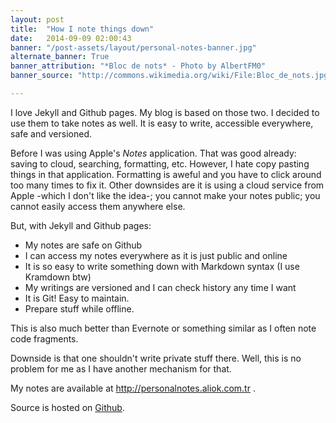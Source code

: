 ```yaml
---
layout: post
title:  "How I note things down"
date:   2014-09-09 02:00:43
banner: "/post-assets/layout/personal-notes-banner.jpg"
alternate_banner: True
banner_attribution: "*Bloc de nots* - Photo by AlbertFM0"
banner_source: "http://commons.wikimedia.org/wiki/File:Bloc_de_nots.jpg"

---
```


I love Jekyll and Github pages. My blog is based on those two. I decided to use them to take notes as well.
It is easy to write, accessible everywhere, safe and versioned. 
<!--more-->

Before I was using Apple's *Notes* application. That was good already: saving to cloud, searching, formatting, etc.
However, I hate copy pasting things in that application. Formatting is aweful and you have to click around too many times to fix it.
Other downsides are it is using a cloud service from Apple -which I don't like the idea-;
you cannot make your notes public; you cannot easily access them anywhere else.

But, with Jekyll and Github pages:

* My notes are safe on Github
* I can access my notes everywhere as it is just public and online
* It is so easy to write something down with Markdown syntax (I use Kramdown btw)
* My writings are versioned and I can check history any time I want
* It is Git! Easy to maintain.
* Prepare stuff while offline.

This is also much better than Evernote or something similar as I often note code fragments.

Downside is that one shouldn't write private stuff there. Well, this is no problem for me as I have another mechanism for that.

My notes are available at <http://personalnotes.aliok.com.tr> .
 
Source is hosted on [Github](https://github.com/aliok/personalNotes).